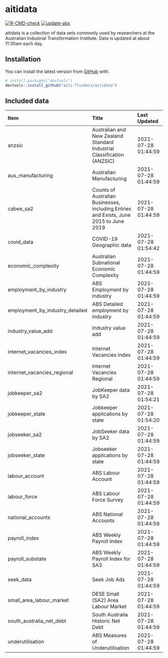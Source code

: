 
<!-- README.md is generated from README.Rmd. Please edit that file -->

# aitidata

<!-- badges: start -->

[![R-CMD-check](https://github.com/aiti-flinders/aitidata/actions/workflows/R-CMD-check.yaml/badge.svg)](https://github.com/aiti-flinders/aitidata/actions/workflows/R-CMD-check.yaml)
[![update-abs](https://github.com/aiti-flinders/aitidata/workflows/update-abs/badge.svg)](https://github.com/aiti-flinders/aitidata/actions)
<!-- badges: end -->

aitidata is a collection of data sets commonly used by researchers at
the Australian Industrial Transformation Institute. Data is updated at
about 11:30am each day.

## Installation

You can install the latest version from [GitHub](https://github.com/)
with:

``` r
# install.packages("devtools")
devtools::install_github("aiti-flinders/aitidata")
```

## Included data

| Item                               | Title                                                                                 | Last Updated        |
| :--------------------------------- | :------------------------------------------------------------------------------------ | :------------------ |
| anzsic                             | Australian and New Zealand Standard Industrial Classification (ANZSIC)                | 2021-07-28 01:44:59 |
| aus\_manufacturing                 | Australian Manufacturing                                                              | 2021-07-28 01:44:59 |
| cabee\_sa2                         | Counts of Australian Businesses, including Entries and Exists, June 2015 to June 2019 | 2021-07-28 01:44:59 |
| covid\_data                        | COVID-19 Geographic data                                                              | 2021-07-28 01:54:42 |
| economic\_complexity               | Australian Subnational Economic Complexity                                            | 2021-07-28 01:44:59 |
| employment\_by\_industry           | ABS Employment by Industry                                                            | 2021-07-28 01:44:59 |
| employment\_by\_industry\_detailed | ABS Detailed employment by industry                                                   | 2021-07-28 01:44:59 |
| industry\_value\_add               | Industry value add                                                                    | 2021-07-28 01:44:59 |
| internet\_vacancies\_index         | Internet Vacancies Index                                                              | 2021-07-28 01:44:59 |
| internet\_vacancies\_regional      | Internet Vacancies Regional                                                           | 2021-07-28 01:44:59 |
| jobkeeper\_sa2                     | JobKeeper data by SA2                                                                 | 2021-07-28 01:54:21 |
| jobkeeper\_state                   | Jobkeeper applications by state                                                       | 2021-07-28 01:54:20 |
| jobseeker\_sa2                     | JobSeeker data by SA2                                                                 | 2021-07-28 01:44:59 |
| jobseeker\_state                   | Jobseeker applications by state                                                       | 2021-07-28 01:44:59 |
| labour\_account                    | ABS Labour Account                                                                    | 2021-07-28 01:44:59 |
| labour\_force                      | ABS Labour Force Survey                                                               | 2021-07-28 01:44:59 |
| national\_accounts                 | ABS National Accounts                                                                 | 2021-07-28 01:44:59 |
| payroll\_index                     | ABS Weekly Payroll Index                                                              | 2021-07-28 01:44:59 |
| payroll\_substate                  | ABS Weekly Payroll Index for SA3                                                      | 2021-07-28 01:44:59 |
| seek\_data                         | Seek Job Ads                                                                          | 2021-07-28 01:44:59 |
| small\_area\_labour\_market        | DESE Small (SA2) Area Labour Market                                                   | 2021-07-28 01:44:59 |
| south\_australia\_net\_debt        | South Australia Historic Net Debt                                                     | 2021-07-28 01:44:59 |
| underutilisation                   | ABS Measures of Underutilisation                                                      | 2021-07-28 01:44:59 |
